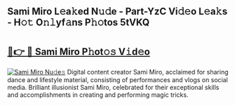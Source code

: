 ## Sami Miro L𝚎a𝚔ed N𝚞𝚍e - Part-YzC Vi𝚍𝚎o L𝚎a𝚔s - H𝚘𝚝 O𝚗𝚕yf𝚊ns P𝚑𝚘tos 5tVKQ

# <h2><a href="http://kf4koyl.oniu.top/?m=Sami+Miro">🔗👉 🔴 Sami Miro P𝚑ot𝚘𝚜 V𝚒d𝚎o</a></h2>

[![Sami Miro Nu𝚍e𝚜](https://i.imgur.com/0qMVB7G.gif)](http://kf4koyl.oniu.top/?m=Sami+Miro)
Digital content creator Sami Miro, acclaimed for sharing dance and lifestyle material, consisting of performances and vlogs on social media. Brilliant illusionist Sami Miro, celebrated for their exceptional skills and accomplishments in creating and performing magic tricks.  
